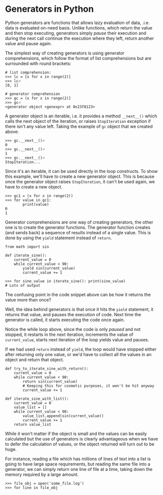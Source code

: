 # Generators in Python #
Python generators are functions that allows lazy evaluation of data, .i.e. data
is evaluated on-need basis. Unlike functions, which return the value and then
stop executing, generators simply _pause_ their execution and during the next
call continue the execution where they left, return another value and pause
again.

The simplest way of creating generators is using generator comprehensions,
which follow the format of list comprehensions but are surrounded with round
brackets:

    # list comprehension:
	>>> lc = [x for x in range(2)]
	>>> lc⏎
	[0, 1]

    # generator comprehension
	>>> gc = (x for x in range(2)]
	>>> gc⏎
	<generator object <genexpr> at 0x23f8123>

A generator object is an iterable, i.e. it provides a method `__next__()` which
calls the next object of the iteration, or raises `StopIteration` exception if
there isn't any value left. Taking the example of `gc` object that we created
above:

	>>> gc.__next__()⏎
	0
	>>> gc.__next__()⏎
	1
	>>> gc.__next__()⏎
	StopIteration...

Since it's an iterable, it can be used directly in the loop constructs. To show
this example, we'll have to create a new generator object. This is because once
the generator object raises `StopIteration`, it can't be used again, we have to
create a new object.

	>>> gc1 = (x for x in range(2))
	>>> for value in gc1:
	        print(value)
	0
	1

Generator comprehensions are one way of creating generators, the other one is
to create the generator functions. The generator function creates (and sends
back) a sequence of results instead of a single value. This is done by using
the `yield` statement instead of `return`.

	from math import sin

	def iterate_sine():
		current_value = 0
		while current_value < 90:
			yield sin(current_value)
			current_value += 1

	>>> for sine_value in iterate_sine(): print(sine_value)
	# Lots of output

The confusing point in the code snippet above can be how it returns the value
more than once?

Well, the idea behind generators is that once it hits the `yield` statement, it
returns that value, and pauses the execution of code. Next time the generator
is called, it starts executing the code once again.

Notice the while loop above, since the code is only _paused_ and not stopped,
it restarts in the next iteration, increments the value of `current_value`,
starts next iteration of the loop yields value and pauses.

If we had used `return` instead of `yield`, the loop would have stopped either
after returning only one value, or we'd have to collect all the values in an 
object and return that object.

	def try_to_iterate_sine_with_return():
		current_value = 0
		while current_value < 90:
			return sin(current_value)
			# Keeping this for cosmetic purposes, it won't be hit anyway
			current_value += 1

	def iterate_sine_with_list():
		current_value = 0
		value_list = []
		while current_value < 90:
			value_list.append(sin(current_value))
			current_value += 1
		return value_list

While it won't matter if the object is small and the values can be easily
calculated but the use of generators is clearly advantageous when we have to
defer the calculation of values, or the object returned will turn out to be
huge.

For instance, reading a file which has millions of lines of text into a
list is going to have large space requirements, but reading the same file into
a generator, we can simply return one line of file at a time, taking down the
memory required by a large amount.

	>>> file_obj = open('some_file.log')
	>>> for line in file_obj
		
